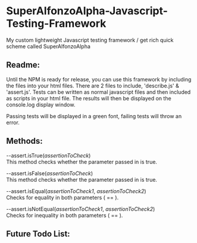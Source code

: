 # SuperAlfonzoAlpha-Javascript-Testing-Framework
My custom lightweight Javascript testing framework / get rich quick scheme called SuperAlfonzoAlpha

## Readme:
Until the NPM is ready for release, you can use this framework by including the files into your html files.
There are 2 files to include, 'describe.js' & 'assert.js'.
Tests can be written as normal javascript files and then included as scripts in your html file. The results will then be displayed on the console.log display window.

Passing tests will be displayed in a green font, failing tests will throw an error.

## Methods:

--assert.isTrue(*assertionToCheck*)  
This method checks whether the parameter passed in is true.

--assert.isFalse(*assertionToCheck*)  
This method checks whether the parameter passed in is true.

--assert.isEqual(*assertionToCheck1*, *assertionToCheck2*)  
Checks for equality in both parameters ( == ).

--assert.isNotEqual(*assertionToCheck1*, *assertionToCheck2*)  
Checks for inequality in both parameters ( == ).


## Future Todo List:
